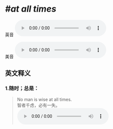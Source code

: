 # ***\#at all times*** 
英音
<audio src="./media/at all times1_AAC.aac" controls="controls"></audio>

美音
<audio src="./media/at all times2_AAC.aac" controls="controls"></audio>



  

英文释义
---
### 1.**随时；总是：**  

 > No man is wise at all times.   
 > 智者千虑，必有一失。    
<audio src="./media/time-11.aac" controls="controls"></audio>


